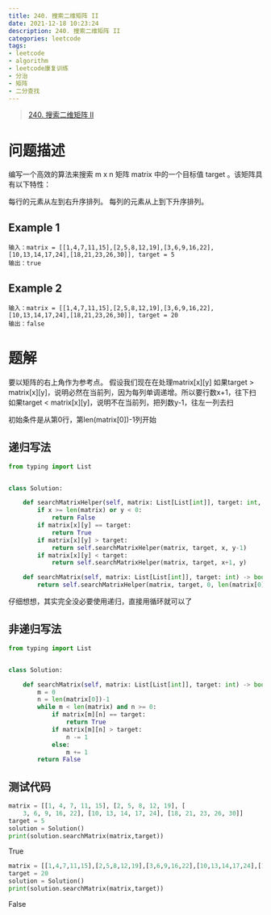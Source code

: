 ```yaml
---
title: 240. 搜索二维矩阵 II
date: 2021-12-18 10:23:24
description: 240. 搜索二维矩阵 II
categories: leetcode
tags:
- leetcode
- algorithm
- leetcode康复训练
- 分治
- 矩阵
- 二分查找
---
```


> [240. 搜索二维矩阵 II](https://leetcode-cn.com/problems/search-a-2d-matrix-ii/)

# 问题描述

编写一个高效的算法来搜索 m x n 矩阵 matrix 中的一个目标值 target 。该矩阵具有以下特性：

每行的元素从左到右升序排列。
每列的元素从上到下升序排列。

## Example 1

```
输入：matrix = [[1,4,7,11,15],[2,5,8,12,19],[3,6,9,16,22],[10,13,14,17,24],[18,21,23,26,30]], target = 5
输出：true
```

## Example 2

```
输入：matrix = [[1,4,7,11,15],[2,5,8,12,19],[3,6,9,16,22],[10,13,14,17,24],[18,21,23,26,30]], target = 20
输出：false
```

# 题解

要以矩阵的右上角作为参考点。
假设我们现在在处理matrix[x][y]
如果target > matrix[x][y]，说明必然在当前列，因为每列单调递增。所以要行数x+1，往下扫
如果target < matrix[x][y]，说明不在当前列，把列数y-1，往左一列去扫

初始条件是从第0行，第len(matrix[0])-1列开始

## 递归写法

```python
from typing import List


class Solution:

    def searchMatrixHelper(self, matrix: List[List[int]], target: int, x: int, y: int) -> bool:
        if x >= len(matrix) or y < 0:
            return False
        if matrix[x][y] == target:
            return True
        if matrix[x][y] > target:
            return self.searchMatrixHelper(matrix, target, x, y-1)
        if matrix[x][y] < target:
            return self.searchMatrixHelper(matrix, target, x+1, y)

    def searchMatrix(self, matrix: List[List[int]], target: int) -> bool:
        return self.searchMatrixHelper(matrix, target, 0, len(matrix[0])-1)

```

仔细想想，其实完全没必要使用递归，直接用循环就可以了

## 非递归写法

```python
from typing import List


class Solution:

    def searchMatrix(self, matrix: List[List[int]], target: int) -> bool:
        m = 0
        n = len(matrix[0])-1
        while m < len(matrix) and n >= 0:
            if matrix[m][n] == target:
                return True
            if matrix[m][n] > target:
                n -= 1
            else:
                m += 1
        return False

```

## 测试代码

```python
matrix = [[1, 4, 7, 11, 15], [2, 5, 8, 12, 19], [
    3, 6, 9, 16, 22], [10, 13, 14, 17, 24], [18, 21, 23, 26, 30]]
target = 5
solution = Solution()
print(solution.searchMatrix(matrix,target))
```

True

```python
matrix = [[1,4,7,11,15],[2,5,8,12,19],[3,6,9,16,22],[10,13,14,17,24],[18,21,23,26,30]]
target = 20
solution = Solution()
print(solution.searchMatrix(matrix,target))
```

False